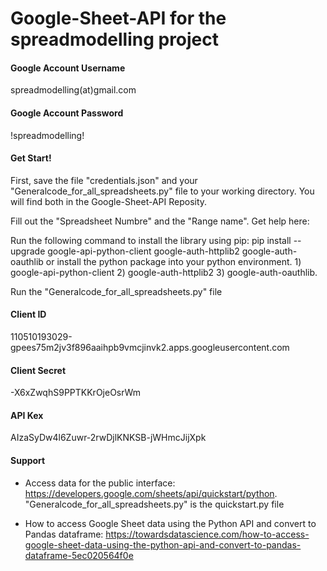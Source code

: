 # Google-Sheet-API for the spreadmodelling project


#### Google Account Username
spreadmodelling(at)gmail.com

#### Google Account Password
!spreadmodelling!

#### Get Start!
First, save the file "credentials.json" and your "Generalcode_for_all_spreadsheets.py" file to your working directory. You will find both in the Google-Sheet-API Reposity.

Fill out the "Spreadsheet Numbre" and the "Range name". Get help here: 

Run the following command to install the library using pip: pip install --upgrade google-api-python-client google-auth-httplib2 google-auth-oauthlib or install the python package into your python environment. 1) google-api-python-client 2) google-auth-httplib2 3) google-auth-oauthlib.

Run the "Generalcode_for_all_spreadsheets.py" file

#### Client ID
110510193029-gpees75m2jv3f896aaihpb9vmcjinvk2.apps.googleusercontent.com

#### Client Secret
-X6xZwqhS9PPTKKrOjeOsrWm

#### API Kex
AIzaSyDw4l6Zuwr-2rwDjlKNKSB-jWHmcJijXpk

#### Support
* Access data for the public interface: https://developers.google.com/sheets/api/quickstart/python. "Generalcode_for_all_spreadsheets.py" is the quickstart.py file

* How to access Google Sheet data using the Python API and convert to Pandas dataframe: https://towardsdatascience.com/how-to-access-google-sheet-data-using-the-python-api-and-convert-to-pandas-dataframe-5ec020564f0e


